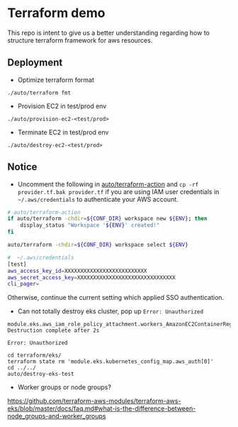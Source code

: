 # Terraform demo

This repo is intent to give us a better understanding regarding how to structure terraform framework for aws resources.

## Deployment

- Optimize terraform format
```
./auto/terraform fmt
```

- Provision EC2 in test/prod env
```
./auto/provision-ec2-<test/prod>
```

- Terminate EC2 in test/prod env
```
./auto/destroy-ec2-<test/prod>
```

## Notice

- Uncomment the following in [auto/terraform-action](auto/terraform-action) and `cp -rf provider.tf.bak provider.tf` if you are using IAM user credentials in `~/.aws/credentials` to authenticate your AWS account.

```bash
# auto/terraform-action
if auto/terraform -chdir=${CONF_DIR} workspace new ${ENV}; then
    display_status "Workspace '${ENV}' created!"
fi

auto/terraform -chdir=${CONF_DIR} workspace select ${ENV}
```

```bash
#  ~/.aws/credentials
[test]
aws_access_key_id=XXXXXXXXXXXXXXXXXXXXXXXXXX
aws_secret_access_key=XXXXXXXXXXXXXXXXXXXXXXXXXXXXXXX
cli_pager=
```

Otherwise, continue the current setting which applied SSO authentication.

- Can not totally destroy eks cluster, pop up `Error: Unauthorized`

```
module.eks.aws_iam_role_policy_attachment.workers_AmazonEC2ContainerRegistryReadOnly[0]: Destruction complete after 2s

Error: Unauthorized
```

```
cd terraform/eks/
terraform state rm 'module.eks.kubernetes_config_map.aws_auth[0]'
cd ../../
auto/destroy-eks-test
```

- Worker groups or node groups?

https://github.com/terraform-aws-modules/terraform-aws-eks/blob/master/docs/faq.md#what-is-the-difference-between-node_groups-and-worker_groups
